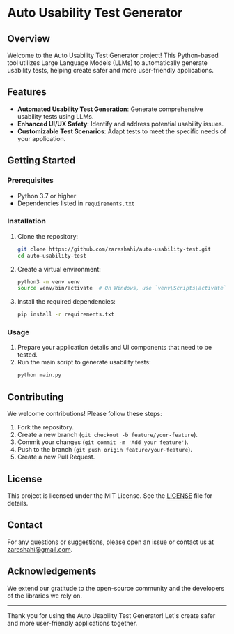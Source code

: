 # Auto Usability Test Generator

## Overview
Welcome to the Auto Usability Test Generator project! This Python-based tool utilizes Large Language Models (LLMs) to automatically generate usability tests, helping create safer and more user-friendly applications.

## Features
- **Automated Usability Test Generation**: Generate comprehensive usability tests using LLMs.
- **Enhanced UI/UX Safety**: Identify and address potential usability issues.
- **Customizable Test Scenarios**: Adapt tests to meet the specific needs of your application.

## Getting Started

### Prerequisites
- Python 3.7 or higher
- Dependencies listed in `requirements.txt`

### Installation
1. Clone the repository:
   ```bash
   git clone https://github.com/zareshahi/auto-usability-test.git
   cd auto-usability-test
   ```

2. Create a virtual environment:
   ```bash
   python3 -m venv venv
   source venv/bin/activate  # On Windows, use `venv\Scripts\activate`
   ```

3. Install the required dependencies:
   ```bash
   pip install -r requirements.txt
   ```

### Usage
1. Prepare your application details and UI components that need to be tested.
2. Run the main script to generate usability tests:
   ```bash
   python main.py
   ```

## Contributing
We welcome contributions! Please follow these steps:
1. Fork the repository.
2. Create a new branch (`git checkout -b feature/your-feature`).
3. Commit your changes (`git commit -m 'Add your feature'`).
4. Push to the branch (`git push origin feature/your-feature`).
5. Create a new Pull Request.

## License
This project is licensed under the MIT License. See the [LICENSE](LICENSE) file for details.

## Contact
For any questions or suggestions, please open an issue or contact us at zareshahi@gmail.com.

## Acknowledgements
We extend our gratitude to the open-source community and the developers of the libraries we rely on.

---

Thank you for using the Auto Usability Test Generator! Let's create safer and more user-friendly applications together.
